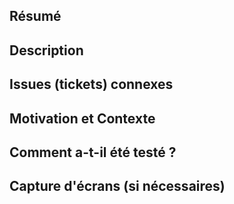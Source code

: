 ## Résumé

<!--- Fournir un résumé général des changements dans le titre -->

## Description

<!--- Décrire votre changement en détail -->

## Issues (tickets) connexes
<!--- Si vous suggérez des fonctionnalités ou changements, veuillez en discuter premièrement dans les issues -->
<!--- Si vous résolvez un bug, il y aurait déjà un issue associé qui le décrit, avec les étapes pour le reproduire -->
<!--- Veuillez fournir le lien vers cet issue (tiket): -->

## Motivation et Contexte

<!--- Pourquoi ce changement est-il obligatoire ? Quel est le problème résolu ? -->
<!--- S'il résout un issue (tiket) actueillement ouvert, veuillez fournir le lien vers cet issue ici. -->

## Comment a-t-il été testé ?

<!--- Veuillez décrire en détail comment vos changements ont été testés. -->
<!--- Inclure les détails de votre environnement de test, et les tests exécutés pour voir -->
<!--- comment vos changements affectent d'autres aspects du code, etc. -->

## Capture d'écrans (si nécessaires)